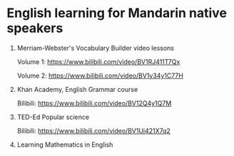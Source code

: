 # English learning for Mandarin native speakers

1. Merriam-Webster's Vocabulary Builder video lessons

    Volume 1: <https://www.bilibili.com/video/BV1RJ411T7Qx>

    Volume 2: <https://www.bilibili.com/video/BV1y34y1C77H>

2. Khan Academy, English Grammar course

    Bilibili: <https://www.bilibili.com/video/BV12Q4y1Q7M>

3. TED-Ed Popular science

    Bilibili: <https://www.bilibili.com/video/BV1Ui421X7q2>

4. Learning Mathematics in English
